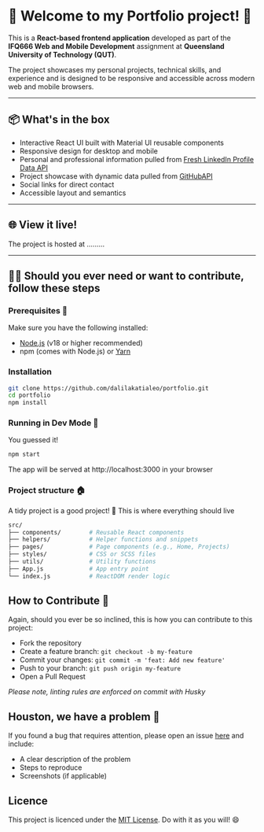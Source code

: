 # 👋 Welcome to my Portfolio project! 👋

This is a **React-based frontend application** developed as part of the **IFQ666 Web and Mobile Development** assignment at **Queensland University of Technology (QUT)**.

The project showcases my personal projects, technical skills, and experience and is designed to be responsive and accessible across modern web and mobile browsers.

---

## 📦 What's in the box

- Interactive React UI built with Material UI reusable components
- Responsive design for desktop and mobile
- Personal and professional information pulled from [Fresh LinkedIn Profile Data API](https://rapidapi.com/freshdata-freshdata-default/api/fresh-linkedin-profile-data/)
- Project showcase with dynamic data pulled from [GitHubAPI](https://docs.github.com/en/rest?apiVersion=2022-11-28)
- Social links for direct contact
- Accessible layout and semantics

---

## 🌐 View it live!

The project is hosted at .........

---

## 👩‍💻 Should you ever need or want to contribute, follow these steps

### Prerequisites 🔡

Make sure you have the following installed:

- [Node.js](https://nodejs.org/) (v18 or higher recommended)
- npm (comes with Node.js) or [Yarn](https://yarnpkg.com/)

### Installation

```bash
git clone https://github.com/dalilakatialeo/portfolio.git
cd portfolio
npm install
```

### Running in Dev Mode 🏃

You guessed it!

```bash
npm start
```

The app will be served at http://localhost:3000 in your browser

### Project structure 🏠

A tidy project is a good project! 🧹
This is where everything should live

```bash
src/
├── components/        # Reusable React components
├── helpers/           # Helper functions and snippets
├── pages/             # Page components (e.g., Home, Projects)
├── styles/            # CSS or SCSS files
├── utils/             # Utility functions
├── App.js             # App entry point
└── index.js           # ReactDOM render logic
```

## How to Contribute 🤙

Again, should you ever be so inclined, this is how you can contribute to this project:

- Fork the repository
- Create a feature branch: `git checkout -b my-feature`
- Commit your changes: `git commit -m 'feat: Add new feature'`
- Push to your branch: `git push origin my-feature`
- Open a Pull Request

_Please note, linting rules are enforced on commit with Husky_

## Houston, we have a problem 😬

If you found a bug that requires attention, please open an issue [here](https://github.com/dalilakatialeo/portfolio/issues) and include:

- A clear description of the problem
- Steps to reproduce
- Screenshots (if applicable)

## Licence

This project is licenced under the [MIT License](https://opensource.org/license/mit/). Do with it as you will! 😄
